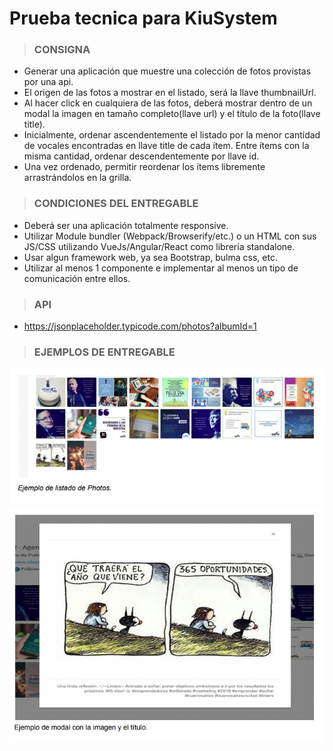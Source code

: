 # Prueba tecnica para KiuSystem

> ### CONSIGNA 

- Generar una aplicación que muestre una colección de fotos provistas por una api.
- El origen de las fotos a mostrar en el listado, será la llave thumbnailUrl.
- Al hacer click en cualquiera de las fotos, deberá mostrar dentro de un modal la imagen en tamaño completo(llave url) y el título de la foto(llave title).
- Inicialmente, ordenar ascendentemente el listado por la menor cantidad de vocales encontradas en llave title de cada ítem. Entre ítems con la misma cantidad, ordenar descendentemente por llave id.
- Una vez ordenado, permitir reordenar los ítems libremente arrastrándolos en la grilla.

> ### CONDICIONES DEL ENTREGABLE 

- Deberá ser una aplicación totalmente responsive.
- Utilizar Module bundler (Webpack/Browserify/etc.) o un HTML con sus JS/CSS utilizando VueJs/Angular/React como librería standalone.
- Usar algun framework web, ya sea Bootstrap, bulma css, etc.
- Utilizar al menos 1 componente e implementar al menos un tipo de comunicación entre ellos.

> ### API
- https://jsonplaceholder.typicode.com/photos?albumId=1

> ### EJEMPLOS DE ENTREGABLE

![alt text][imagen1]
![alt text][imagen2]

[imagen1]: ./assets/1.png
[imagen2]: ./assets/2.png

